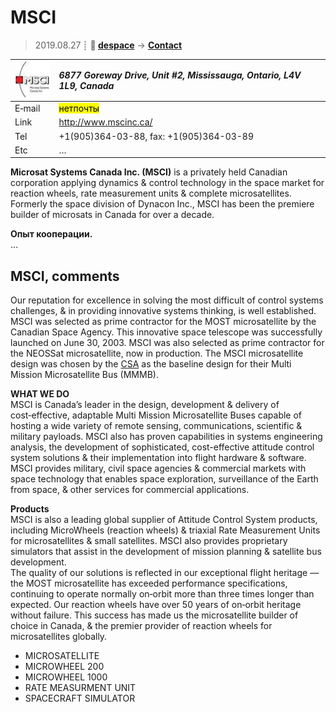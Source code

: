 # MSCI
> 2019.08.27 ┊ **🚀 [despace](index.md)** → **[Contact](contact.md)**

|[![](f/contact/m/msci_logo1_thumb.jpg)](f/contact/m/msci_logo1.png)|*6877 Goreway Drive, Unit #2, Mississauga, Ontario, L4V 1L9, Canada*|
|:--|:--|
|E‑mail| <mark>нетпочты</mark> |
|Link| <http://www.mscinc.ca/>  |
|Tel| +1(905)364-03-88, fax: +1(905)364-03-89  |
|Etc| … |

**Microsat Systems Canada Inc. (MSCI)** is a privately held Canadian corporation applying dynamics & control technology in the space market for reaction wheels, rate measurement units & complete microsatellites. Formerly the space division of Dynacon Inc., MSCI has been the premiere builder of microsats in Canada for over a decade.

**Опыт кооперации.**  
…


<p style="page-break-after:always"> </p>

## MSCI, comments

Our reputation for excellence in solving the most difficult of control systems challenges, & in providing innovative systems thinking, is well established. MSCI was selected as prime contractor for the MOST microsatellite by the Canadian Space Agency. This innovative space telescope was successfully launched on June 30, 2003. MSCI was also selected as prime contractor for the NEOSSat microsatellite, now in production. The MSCI microsatellite design was chosen by the [CSA](03_csa.md) as the baseline design for their Multi Mission Microsatellite Bus (MMMB).

**WHAT WE DO**  
MSCI is Canada’s leader in the design, development & delivery of cost‑effective, adaptable Multi Mission Microsatellite Buses capable of hosting a wide variety of remote sensing, communications, scientific & military payloads. MSCI also has proven capabilities in systems engineering analysis, the development of sophisticated, cost-effective attitude control system solutions & their implementation into flight hardware & software.  
MSCI provides military, civil space agencies & commercial markets with space technology that enables space exploration, surveillance of the Earth from space, & other services for commercial applications.

**Products**  
MSCI is also a leading global supplier of Attitude Control System products, including MicroWheels (reaction wheels) & triaxial Rate Measurement Units for microsatellites & small satellites. MSCI also provides proprietary simulators that assist in the development of mission planning & satellite bus development.  
The quality of our solutions is reflected in our exceptional flight heritage — the MOST microsatellite has exceeded performance specifications, continuing to operate normally on‑orbit more than three times longer than expected. Our reaction wheels have over 50 years of on‑orbit heritage without failure. This success has made us the microsatellite builder of choice in Canada, & the premier provider of reaction wheels for microsatellites globally.

   - MICROSATELLITE
   - MICROWHEEL 200
   - MICROWHEEL 1000
   - RATE MEASURMENT UNIT
   - SPACECRAFT SIMULATOR
